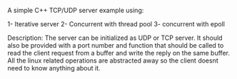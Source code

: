 A simple C++ TCP/UDP server example using: 

1- Iterative server
2- Concurrent with thread pool
3- concurrent with epoll

Description:
The server can be initialized as UDP or TCP server. It should also be provided with a port number and
function that should be called to read the client request from a buffer and write the reply on the same
buffer. All the linux related operations are abstracted away so the client doesnt need to know anything 
about it. 
